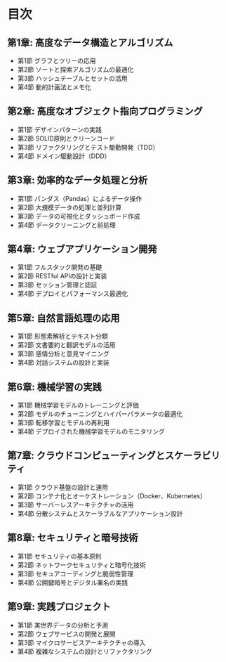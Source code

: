 # 目次

## 第1章: 高度なデータ構造とアルゴリズム
- 第1節 グラフとツリーの応用
- 第2節 ソートと探索アルゴリズムの最適化
- 第3節 ハッシュテーブルとセットの活用
- 第4節 動的計画法とメモ化

## 第2章: 高度なオブジェクト指向プログラミング
- 第1節 デザインパターンの実践
- 第2節 SOLID原則とクリーンコード
- 第3節 リファクタリングとテスト駆動開発（TDD）
- 第4節 ドメイン駆動設計（DDD）

## 第3章: 効率的なデータ処理と分析
- 第1節 パンダス（Pandas）によるデータ操作
- 第2節 大規模データの処理と並列計算
- 第3節 データの可視化とダッシュボード作成
- 第4節 データクリーニングと前処理

## 第4章: ウェブアプリケーション開発
- 第1節 フルスタック開発の基礎
- 第2節 RESTful APIの設計と実装
- 第3節 セッション管理と認証
- 第4節 デプロイとパフォーマンス最適化

## 第5章: 自然言語処理の応用
- 第1節 形態素解析とテキスト分類
- 第2節 文書要約と翻訳モデルの活用
- 第3節 感情分析と意見マイニング
- 第4節 対話システムの設計と実装

## 第6章: 機械学習の実践
- 第1節 機械学習モデルのトレーニングと評価
- 第2節 モデルのチューニングとハイパーパラメータの最適化
- 第3節 転移学習とモデルの再利用
- 第4節 デプロイされた機械学習モデルのモニタリング

## 第7章: クラウドコンピューティングとスケーラビリティ
- 第1節 クラウド基盤の設計と運用
- 第2節 コンテナ化とオーケストレーション（Docker、Kubernetes）
- 第3節 サーバーレスアーキテクチャの活用
- 第4節 分散システムとスケーラブルなアプリケーション設計

## 第8章: セキュリティと暗号技術
- 第1節 セキュリティの基本原則
- 第2節 ネットワークセキュリティと暗号化技術
- 第3節 セキュアコーディングと脆弱性管理
- 第4節 公開鍵暗号とデジタル署名の実践

## 第9章: 実践プロジェクト
- 第1節 実世界データの分析と予測
- 第2節 ウェブサービスの開発と展開
- 第3節 マイクロサービスアーキテクチャの導入
- 第4節 複雑なシステムの設計とリファクタリング